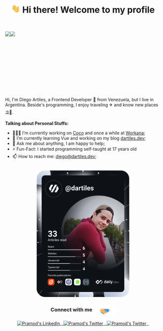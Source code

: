<h1 align="center"><img src="https://github.com/dartilesm/dartilesm/blob/master/assets/Hi.gif" width="29px"> Hi there! Welcome to my profile</h1>

<br />
<br />

<div align="center" style="display: flex; flex-direction: row;">
 <img height="150" src="https://github-readme-stats.vercel.app/api?username=dartilesm&show_icons=true&theme=radical" />
 <img height="150" src="https://github-readme-stats.vercel.app/api/top-langs/?username=dartilesm&theme=radical&layout=compact" />
</div>

<br><br>

Hi, I'm Diego Artiles, a Frontend Developer 🚀 from Venezuela, but I live in Argentina.
Beside's programming, I enjoy traveling ✈ and know new places ⛱🌄.

**Talking about Personal Stuffs:**

- 👨🏽‍💻 I’m currently working on [Coco](https://www.cocomercado.com/) and once a while at [Workana](https://www.workana.com/);
- 🌱 I’m currently learning Vue and working on my blog [dartiles.dev](https://dartiles.dev/);
- 💬 Ask me about anything, I am happy to help;
- ⚡️ Fun-Fact: I started programming self-taught at 17 years old
- 📫 How to reach me: diego@dartiles.dev;

<br>
<div align="center">
  <img src="https://github.com/dartilesm/dartilesm/blob/master/devcard.svg" width="300" alt="Diego Artiles Dev Card"/>
</div>


<div align="center">
  <h3 align="center">Connect with me <img align="center" src="https://github.com/dartilesm/dartilesm/blob/master/assets/Handshake.gif" height="33px" /></h3> 
</div>
<p align="center">
 <a href="https://www.linkedin.com/in/dartiles/" target="_blank">
  <img align="center" alt="Pramod's LinkedIn" width="30px" src="https://www.vectorlogo.zone/logos/linkedin/linkedin-icon.svg" /> &nbsp;
 </a>
  <a href="https://twitter.com/dartilesm" target="_blank">
  <img align="center" alt="Pramod's Twitter" width="30px" src="https://www.vectorlogo.zone/logos/twitter/twitter-official.svg" /> &nbsp;
 </a>
 <a href="https://dartiles.me" target="_blank">
  <img align="center" alt="Pramod's Twitter" width="30px" src="https://dartiles.dev/logo.png" /> &nbsp;
 </a>
  <br/>
  <br/>
</p>
